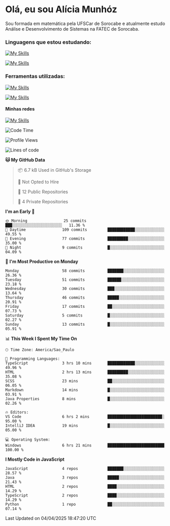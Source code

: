 # Olá, eu sou Alícia Munhóz

<p>Sou formada em matemática pela UFSCar de Sorocabe e atualmente estudo Análise e Desenvolvimento de Sistemas na FATEC de Sorocaba.</p>

### Linguagens que estou estudando:

[![My Skills](https://skillicons.dev/icons?i=js,ts,html,css)](https://skillicons.dev)


[![My Skills](https://skillicons.dev/icons?i=nodejs,java,py,latex)](https://skillicons.dev)

### Ferramentas utilizadas:

[![My Skills](https://skillicons.dev/icons?i=vscode,discord,figma,git)](https://skillicons.dev)

[![My Skills](https://skillicons.dev/icons?i=github,gmail,mongodb,sublime)](https://skillicons.dev)

#### Minhas redes
[![My Skills](https://skillicons.dev/icons?i=linkedin)](https://www.linkedin.com/in/aliciamunhozfrancodecamargo/)

<!--START_SECTION:waka-->
![Code Time](http://img.shields.io/badge/Code%20Time-284%20hrs%2050%20mins-blue)

![Profile Views](http://img.shields.io/badge/Profile%20Views-0-blue)

![Lines of code](https://img.shields.io/badge/From%20Hello%20World%20I%27ve%20Written-76.9%20thousand%20lines%20of%20code-blue)

**🐱 My GitHub Data** 

> 📦 6.7 kB Used in GitHub's Storage 
 > 
> 🚫 Not Opted to Hire
 > 
> 📜 12 Public Repositories 
 > 
> 🔑 4 Private Repositories 
 > 
**I'm an Early 🐤** 

```text
🌞 Morning                25 commits          ███░░░░░░░░░░░░░░░░░░░░░░   11.36 % 
🌆 Daytime                109 commits         ████████████░░░░░░░░░░░░░   49.55 % 
🌃 Evening                77 commits          █████████░░░░░░░░░░░░░░░░   35.00 % 
🌙 Night                  9 commits           █░░░░░░░░░░░░░░░░░░░░░░░░   04.09 % 
```
📅 **I'm Most Productive on Monday** 

```text
Monday                   58 commits          ███████░░░░░░░░░░░░░░░░░░   26.36 % 
Tuesday                  51 commits          ██████░░░░░░░░░░░░░░░░░░░   23.18 % 
Wednesday                30 commits          ███░░░░░░░░░░░░░░░░░░░░░░   13.64 % 
Thursday                 46 commits          █████░░░░░░░░░░░░░░░░░░░░   20.91 % 
Friday                   17 commits          ██░░░░░░░░░░░░░░░░░░░░░░░   07.73 % 
Saturday                 5 commits           █░░░░░░░░░░░░░░░░░░░░░░░░   02.27 % 
Sunday                   13 commits          █░░░░░░░░░░░░░░░░░░░░░░░░   05.91 % 
```


📊 **This Week I Spent My Time On** 

```text
🕑︎ Time Zone: America/Sao_Paulo

💬 Programming Languages: 
TypeScript               3 hrs 10 mins       ████████████░░░░░░░░░░░░░   49.96 % 
HTML                     2 hrs 13 mins       █████████░░░░░░░░░░░░░░░░   35.08 % 
SCSS                     23 mins             ██░░░░░░░░░░░░░░░░░░░░░░░   06.05 % 
Markdown                 14 mins             █░░░░░░░░░░░░░░░░░░░░░░░░   03.91 % 
Java Properties          8 mins              █░░░░░░░░░░░░░░░░░░░░░░░░   02.26 % 

🔥 Editors: 
VS Code                  6 hrs 2 mins        ████████████████████████░   95.00 % 
IntelliJ IDEA            19 mins             █░░░░░░░░░░░░░░░░░░░░░░░░   05.00 % 

💻 Operating System: 
Windows                  6 hrs 21 mins       █████████████████████████   100.00 % 
```

**I Mostly Code in JavaScript** 

```text
JavaScript               4 repos             ███████░░░░░░░░░░░░░░░░░░   28.57 % 
Java                     3 repos             █████░░░░░░░░░░░░░░░░░░░░   21.43 % 
HTML                     2 repos             ████░░░░░░░░░░░░░░░░░░░░░   14.29 % 
TypeScript               2 repos             ████░░░░░░░░░░░░░░░░░░░░░   14.29 % 
Python                   1 repo              ██░░░░░░░░░░░░░░░░░░░░░░░   07.14 % 
```




 Last Updated on 04/04/2025 18:47:20 UTC
<!--END_SECTION:waka-->
